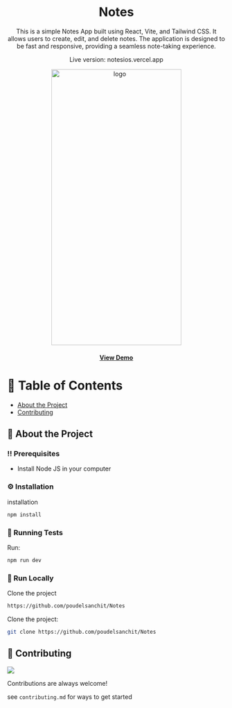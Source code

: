 <div align='center'>


<h1>Notes</h1>
<p>This is a simple Notes App built using React, Vite, and Tailwind CSS. It allows users to create, edit, and delete notes. The application is designed to be fast and responsive, providing a seamless note-taking experience.</p>
<p>Live version: notesios.vercel.app</p>
<img src=https://cdn.dribbble.com/userupload/10265008/file/original-6bcd0655e71badf9301c10225c149c48.png?resize=1200x2545 alt="logo" width=300 height=636.25 />


<h4> <a href=https://notesios.vercel.app/home>View Demo</a>   </h4>


</div>

# :notebook_with_decorative_cover: Table of Contents

- [About the Project](#star2-about-the-project)
- [Contributing](#wave-contributing)


## :star2: About the Project


### :bangbang: Prerequisites

- Install Node JS in your computer


### :gear: Installation

installation
```bash
npm install
```


### :test_tube: Running Tests

Run:
```bash
npm run dev
```


### :running: Run Locally

Clone the project

```bash
https://github.com/poudelsanchit/Notes
```
Clone the project:
```bash
git clone https://github.com/poudelsanchit/Notes
```


## :wave: Contributing

<a href="https://github.com/poudelsanchit/Notes/graphs/contributors"> <img src="https://contrib.rocks/image?repo=Louis3797/awesome-readme-template" /> </a>

Contributions are always welcome!

see `contributing.md` for ways to get started
